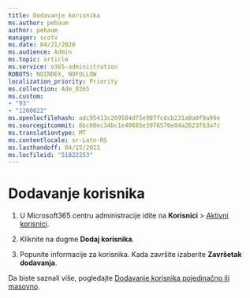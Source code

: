 ```yaml
---
title: Dodavanje korisnika
ms.author: pebaum
author: pebaum
manager: scotv
ms.date: 04/21/2020
ms.audience: Admin
ms.topic: article
ms.service: o365-administration
ROBOTS: NOINDEX, NOFOLLOW
localization_priority: Priority
ms.collection: Adm_O365
ms.custom:
- "93"
- "1200022"
ms.openlocfilehash: adc95413c269584d75e907fcdcb231a0a0f9a99e
ms.sourcegitcommit: 8bc60ec34bc1e40685e3976576e04a2623f63a7c
ms.translationtype: MT
ms.contentlocale: sr-Latn-RS
ms.lasthandoff: 04/15/2021
ms.locfileid: "51822253"
---
```

# <a name="add-a-user"></a>Dodavanje korisnika

1. U Microsoft365 centru administracije idite na **Korisnici** > [Aktivni korisnici](https://admin.microsoft.com/Adminportal/Home?source=applauncher#/users).

2. Kliknite na dugme **Dodaj korisnika**.

3. Popunite informacije za korisnika. Kada završite izaberite **Završetak dodavanja**.

Da biste saznali više, pogledajte [Dodavanje korisnika pojedinačno ili masovno](https://docs.microsoft.com/microsoft-365/admin/add-users/add-users).